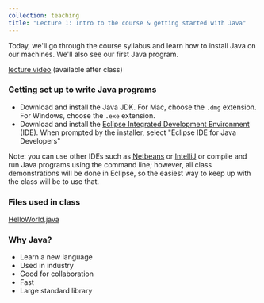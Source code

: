 ```yaml
---
collection: teaching
title: "Lecture 1: Intro to the course & getting started with Java"
---
```


Today, we'll go through the course syllabus and learn how to install Java on
our machines. We'll also see our first Java program.

[lecture video]() (available after class)

### Getting set up to write Java programs

* Download and install the Java JDK. For Mac, choose the `.dmg` extension. For
	Windows, choose the `.exe` extension.
* Download and install the [Eclipse Integrated Development Environment](https://www.eclipse.org/) (IDE). When prompted by the installer, select "Eclipse IDE for Java Developers"

Note: you can use other IDEs such as [Netbeans](https://netbeans.apache.org/)
or [IntelliJ](https://www.jetbrains.com/idea/) or compile and run Java programs
using the command line; however, all class demonstrations will be done in
Eclipse, so the easiest way to keep up with the class will be to use that.

### Files used in class

[HelloWorld.java](https://lgw2.github.io/teaching/csci132-fall-2022/lectures/HelloWorld.java)

### Why Java?

* Learn a new language
* Used in industry
* Good for collaboration
* Fast
* Large standard library
